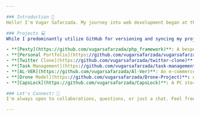 ```yaml
---

### Introduction 🚀
Hello! I'm Vugar Safarzada. My journey into web development began at the age of 16, and I've been passionately crafting digital solutions ever since.

### Projects 💻
While I predominantly utilize GitHub for versioning and syncing my projects, I've also embarked on several personal open-source ventures. Here are a few that I'm particularly proud of:

- **[Pexty](https://github.com/vugarsafarzada/php_framework)**: A bespoke PHP framework I created from scratch.
- **[Personal Portfolio](https://github.com/vugarsafarzada/vugarsafarzada.repo)**: A digital space showcasing my work and experiences.
- **[Twitter Clone](https://github.com/vugarsafarzada/twitter-clone)**: A replication of Twitter, built harnessing the power of Vue.js, Vuex, Node.js, and Express.js.
- **[Task Management](https://github.com/vugarsafarzada/task-management)**: A comprehensive TODO app featuring tags and filter capabilities.
- **[AL-VER](https://github.com/vugarsafarzada/Al-Ver)**: An e-commerce platform developed using React, Node.js, and Express.js.
- **[Drone Model](https://github.com/vugarsafarzada/Drone-Project)**: A visual drone model designed purely with HTML, CSS, and JS.
- **[CapsLock](https://github.com/vugarsafarzada/CapsLock)**: A PC store application fortified with HTML, CSS, Node.js, Express.js, MongoDB, and Mongoose.

### Let's Connect! 💌
I'm always open to collaborations, questions, or just a chat. Feel free to drop me an email at [vuqarsfrzad@gmail.com](mailto:vuqarsfrzad@gmail.com).

---
```

